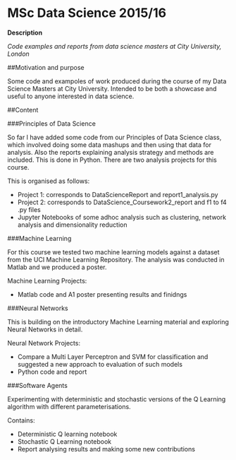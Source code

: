 # MSc Data Science 2015/16
**Description**

*Code examples and reports from data science masters at City University, London*

##Motivation and purpose

Some code and exampoles of work produced during the course of my Data Science Masters at City University. Intended to be both a showcase and useful 
to anyone interested in data science.

##Content

###Principles of Data Science

So far I have added some code from our Principles of Data Science class, which involved doing some data mashups and then using
that data for analysis. Also the reports explaining analysis strategy and methods are included. This is done in Python. 
There are two analysis projects for this course. 

This is organised as follows:
+ Project 1: corresponds to DataScienceReport and report1_analysis.py
+ Project 2: corresponds to DataScience_Coursework2_report and f1 to f4 .py files
+ Jupyter Notebooks of some adhoc analysis such as clustering, network analysis and dimensionality reduction

###Machine Learning

For this course we tested two machine learning models against a dataset from the UCI Machine Learning Repository. The analysis
was conducted in Matlab and we produced a poster.

Machine Learning Projects:
+ Matlab code and A1 poster presenting results and finidngs

###Neural Networks

This is building on the introductory Machine Learning material and exploring Neural Networks in detail.

Neural Network Projects:
+ Compare a Multi Layer Perceptron and SVM for classification and suggested a new approach to evaluation of such models
+ Python code and report

###Software Agents

Experimenting with deterministic and stochastic versions of the Q Learning algorithm with different parameterisations.

Contains:
+ Deterministic Q learning notebook
+ Stochastic Q Learning notebook
+ Report analysing results and making some new contributions



